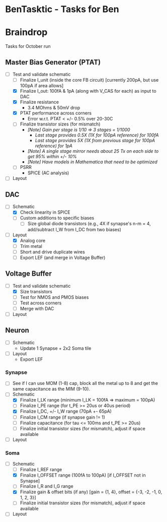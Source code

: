 # BenTasktic - Tasks for Ben

# Braindrop

Tasks for October run

## Master Bias Generator (PTAT)
  - [ ] Test and validate schematic
    - [ ] Finalize I_unit (inside the core FB circuit) [currently 200pA, but use 100pA if area allows]
    - [x] Finalize I_out: 100fA & 1pA (along with V_CAS for each) as input to DAC
    - [x] Finalize resistance
      - 3.4 MOhms & 50mV drop
    - [x] PTAT performance across corners
      - Error w.r.t. PTAT < +/- 0.5% over 20-30C
    - [ ] Finalize transistor sizes (for mismatch)
      - *[Note] Gain per stage is 1/10 => 3 stages = 1/1000*
        - *Last stage provides 0.5X (1X for 100pA reference) for 100fA*
        - *Last stage provides 5X (1X from previous stage for 100pA reference) for 1pA*
      - *[Note] A single stage mirror needs about 25 Tx on each side to get 95% within +/- 10%*
      - *[Note] Have models in Mathematica that need to be optimized*
    - [ ] PSRR
      - SPICE (AC analysis)
  - [ ] Layout

## DAC
  - [ ] Schematic
    - [x] Check linearity in SPICE
    - [ ] Custom additions to specific biases
      - [ ] Size global diode transistors (e.g., 4X if synapse's n-m = 4, add/subtract I_W from I_DC from two biases)
  - [ ] Layout
    - [x] Analog core
    - [ ] Trim metal
    - [ ] Short and drive duplicate wires
    - [ ] Export LEF (and merge in Voltage Buffer)

## Voltage Buffer
  - [ ] Test and validate schematic
    - [x] Size transistors
    - [ ] Test for NMOS and PMOS biases
    - [ ] Test across corners
    - [ ] Merge with DAC
  - [ ] Layout

## Neuron
  - [ ] Schematic
    - Update 1 Synapse + 2x2 Soma tile
  - [ ] Layout
    - Export LEF
### Synapse
  - [ ] See if I can use MOM (1-8) cap, block all the metal up to 8 and get the same capacitance as the MIM (9-10).
  - [ ] Schematic
    - [x] Finalize I_LK range (minimum I_LK = 100fA => maximum = 100pA)
    - [ ] Finalize I_PE range (for t_PE >= 20us or 40us period)
    - [x] Finalize I_DC, +/- I_W range (70pA +- 65pA)
    - [ ] Finalize I_CM range (if synapse gain != 1)
    - [ ] Finalize capacitance (for tau <= 100ms and t_PE >= 20us)
    - [ ] Finalize initial transistor sizes (for mismatch), adjust if space available
  - [ ] Layout
  
### Soma
  - [ ] Schematic
    - [ ] Finalize I_REF range
    - [x] Finalize I_OFFSET range (100fA to 100pA) [if I_OFFSET not in Synapse]
    - [ ] Finalize I_R and I_G range
    - [x] Finalize gain & offset bits (if any) [gain = {1, 4}, offset = {-3, -2, -1, 0, 1, 2, 3}]
    - [ ] Finalize initial transistor sizes (for mismatch), adjust if space available
  - [ ] Layout
